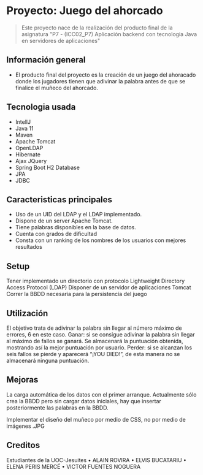 # Proyecto: Juego del ahorcado

> Este proyecto nace de la realización del producto final de la asignatura "P7 - (ICC02_P7) Aplicación backend con tecnologia Java en servidores de aplicaciones"


## Información general

- El producto final del proyecto es la creación de un juego del ahoracado donde los jugadores tienen que  adivinar la palabra antes de que se finalice el muñeco del ahorcado.


## Tecnologia usada

- IntellJ
- Java 11
- Maven
- Apache Tomcat 
- OpenLDAP 
- Hibernate 
- Ajax JQuery 
- Spring Boot H2 Database
- JPA
- JDBC


## Caracteristicas principales

- Uso de un UID del LDAP y el LDAP implementado.
- Dispone de un server Apache Tomcat.
- Tiene palabras disponibles en la base de datos.
- Cuenta con grados de dificultad
- Consta con un ranking de los nombres de los usuarios con mejores resultados



## Setup

Tener implementado un directorio con protocolo Lightweight Directory Access Protocol (LDAP)
Disponer de un servidor de aplicaciones Tomcat
Correr la BBDD necesaria para la persistencía del juego




## Utilización

El objetivo trata de adivinar la palabra sin llegar al número máximo de errores, 6 en este caso.
Ganar: si se consigue adivinar la palabra sin llegar al máximo de fallos se ganará. Se almacenará la puntuación obtenida, mostrando así la mejor puntuación por usuario.
Perder: si se alcanzan los seis fallos se pierde y aparecerá “¡YOU DIED!”, de esta manera no se almacenará ninguna puntuación.


## Mejoras

La carga automática de los datos con el primer arranque.
Actualmente sólo crea la BBDD pero sin cargar datos iniciales, hay que insertar posteriormente las palabras en la BBDD.

Implementar el diseño del muñeco por medio de CSS, no por medio de imágenes .JPG


## Creditos

Estudiantes de la UOC-Jesuites
• ALAIN ROVIRA
• ELVIS BUCATARIU
• ELENA PERIS MERCÉ
• VICTOR FUENTES NOGUERA



